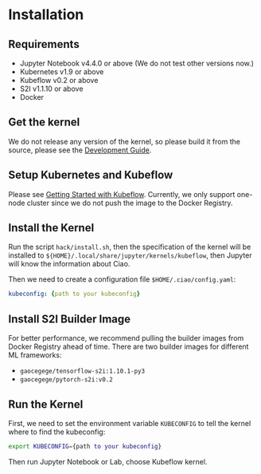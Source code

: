 # Installation

## Requirements

- Jupyter Notebook v4.4.0 or above (We do not test other versions now.)
- Kubernetes v1.9 or above
- Kubeflow v0.2 or above
- S2I v1.1.10 or above
- Docker

## Get the kernel

We do not release any version of the kernel, so please build it from the source, please see the [Development Guide](./development.md).

## Setup Kubernetes and Kubeflow

Please see [Getting Started with Kubeflow](https://www.kubeflow.org/docs/started/getting-started/). Currently, we only support one-node cluster since we do not push the image to the Docker Registry.

## Install the Kernel

Run the script `hack/install.sh`, then the specification of the kernel will be installed to `${HOME}/.local/share/jupyter/kernels/kubeflow`, then Jupyter will know the information about Ciao.

Then we need to create a configuration file `$HOME/.ciao/config.yaml`:

```yaml
kubeconfig: {path to your kubeconfig}
```

## Install S2I Builder Image

For better performance, we recommend pulling the builder images from Docker Registry ahead of time. There are two builder images for different ML frameworks:

- `gaocegege/tensorflow-s2i:1.10.1-py3`
- `gaocegege/pytorch-s2i:v0.2`

## Run the Kernel

First, we need to set the environment variable `KUBECONFIG` to tell the kernel where to find the kubeconfig:

```bash
export KUBECONFIG={path to your kubeconfig}
```

Then run Jupyter Notebook or Lab, choose Kubeflow kernel.

